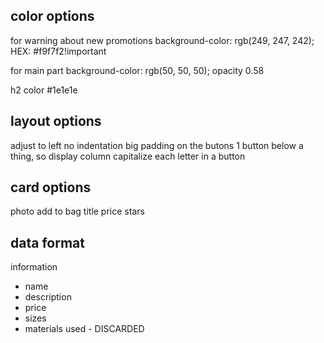 
## color options
for warning about new promotions
background-color: rgb(249, 247, 242);
HEX: #f9f7f2!important

for main part
background-color: rgb(50, 50, 50); 
opacity 0.58

h2 color
#1e1e1e

## layout options
adjust to left
no indentation
big padding on the butons
1 button below a thing, so display column
capitalize each letter in a button

## card options
photo
add to bag
title
price 
stars

## data format
information
- name
- description
- price
- sizes
- materials used - DISCARDED
